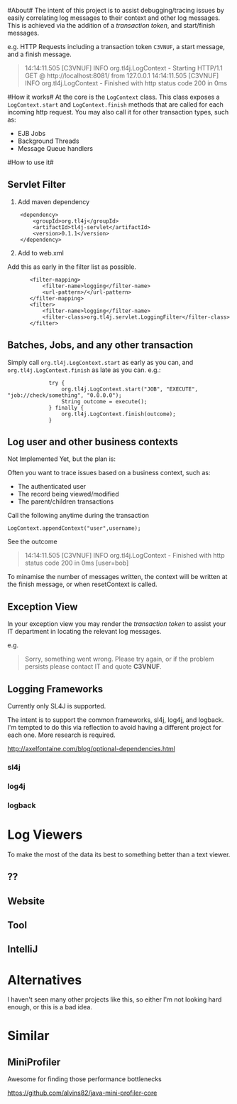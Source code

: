 #About#
The intent of this project is to assist debugging/tracing issues by easily correlating log messages to their context and other log messages.
This is achieved via the addition of a *transaction token*, and start/finish messages.

e.g. HTTP Requests including a transaction token `C3VNUF`, a start message, and a finish message.
 > 14:14:11.505 [C3VNUF] INFO  org.tl4j.LogContext - Starting HTTP/1.1 GET @ http://localhost:8081/ from 127.0.0.1
 > 14:14:11.505 [C3VNUF] INFO  org.tl4j.LogContext - Finished with http status code 200 in 0ms

#How it works#
At the core is the `LogContext` class. This class exposes a `LogContext.start` and `LogContext.finish` methods that are
called for each incoming http request. You may also call it for other transaction types, such as:
- EJB Jobs
- Background Threads
- Message Queue handlers

#How to use it#
## Servlet Filter
1. Add maven dependency
```
    <dependency>
        <groupId>org.tl4j</groupId>
        <artifactId>tl4j-servlet</artifactId>
        <version>0.1.1</version>
    </dependency>
```

2. Add to web.xml

Add this as early in the filter list as possible.
```
       <filter-mapping>
           <filter-name>logging</filter-name>
           <url-pattern>/</url-pattern>
       </filter-mapping>
       <filter>
           <filter-name>logging</filter-name>
           <filter-class>org.tl4j.servlet.LoggingFilter</filter-class>
       </filter>
```

## Batches, Jobs, and any other transaction
Simply call `org.tl4j.LogContext.start` as early as you can,
and `org.tl4j.LogContext.finish` as late as you can. e.g.:
```
             try {
                 org.tl4j.LogContext.start("JOB", "EXECUTE", "job://check/something", "0.0.0.0");
                 String outcome = execute();
             } finally {
                 org.tl4j.LogContext.finish(outcome);
             }
```
## Log user and other business contexts
Not Implemented Yet, but the plan is:

Often you want to trace issues based on a business context, such as:
- The authenticated user
- The record being viewed/modified
- The parent/children transactions

Call the following anytime during the transaction
```
LogContext.appendContext("user",username);
```

See the outcome

 > 14:14:11.505 [C3VNUF] INFO  org.tl4j.LogContext - Finished with http status code 200 in 0ms [user=bob]

To minamise the number of messages written, the context will be written at the finish message,
or when resetContext is called.

## Exception View
In your exception view you may render the *transaction token* to assist your
IT department in locating the relevant log messages.

e.g.
> Sorry, something went wrong. Please try again, or if the problem persists please contact IT and quote **C3VNUF**.

## Logging Frameworks
Currently only SL4J is supported.

The intent is to support the common frameworks, sl4j, log4j, and logback. I'm tempted to do this via
reflection to avoid having a different project for each one. More research is required.

http://axelfontaine.com/blog/optional-dependencies.html

### sl4j
### log4j
### logback

# Log Viewers
To make the most of the data its best to something better than a text viewer.
## ??
## Website
## Tool
## IntelliJ

# Alternatives
I haven't seen many other projects like this, so either I'm not looking hard enough, or this is a bad idea.

# Similar
## MiniProfiler
Awesome for finding those performance bottlenecks

https://github.com/alvins82/java-mini-profiler-core
